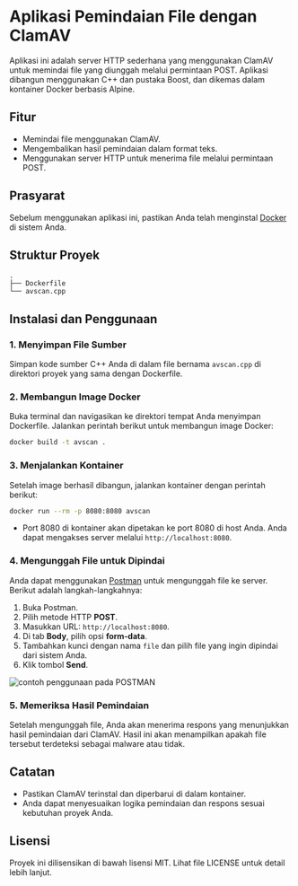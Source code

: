 
# Aplikasi Pemindaian File dengan ClamAV

Aplikasi ini adalah server HTTP sederhana yang menggunakan ClamAV untuk memindai file yang diunggah melalui permintaan POST. Aplikasi dibangun menggunakan C++ dan pustaka Boost, dan dikemas dalam kontainer Docker berbasis Alpine.

## Fitur

- Memindai file menggunakan ClamAV.
- Mengembalikan hasil pemindaian dalam format teks.
- Menggunakan server HTTP untuk menerima file melalui permintaan POST.

## Prasyarat

Sebelum menggunakan aplikasi ini, pastikan Anda telah menginstal [Docker](https://www.docker.com/) di sistem Anda.

## Struktur Proyek

```
.
├── Dockerfile
└── avscan.cpp
```

## Instalasi dan Penggunaan

### 1. Menyimpan File Sumber

Simpan kode sumber C++ Anda di dalam file bernama `avscan.cpp` di direktori proyek yang sama dengan Dockerfile.

### 2. Membangun Image Docker

Buka terminal dan navigasikan ke direktori tempat Anda menyimpan Dockerfile. Jalankan perintah berikut untuk membangun image Docker:

```bash
docker build -t avscan .
```

### 3. Menjalankan Kontainer

Setelah image berhasil dibangun, jalankan kontainer dengan perintah berikut:

```bash
docker run --rm -p 8080:8080 avscan
```

- Port 8080 di kontainer akan dipetakan ke port 8080 di host Anda. Anda dapat mengakses server melalui `http://localhost:8080`.

### 4. Mengunggah File untuk Dipindai

Anda dapat menggunakan [Postman](https://www.postman.com/) untuk mengunggah file ke server. Berikut adalah langkah-langkahnya:

1. Buka Postman.
2. Pilih metode HTTP **POST**.
3. Masukkan URL: `http://localhost:8080`.
4. Di tab **Body**, pilih opsi **form-data**.
5. Tambahkan kunci dengan nama `file` dan pilih file yang ingin dipindai dari sistem Anda.
6. Klik tombol **Send**.

![contoh penggunaan pada POSTMAN](https://raw.githubusercontent.com/rahadiana/av-scan/refs/heads/main/Capture.PNG)

### 5. Memeriksa Hasil Pemindaian

Setelah mengunggah file, Anda akan menerima respons yang menunjukkan hasil pemindaian dari ClamAV. Hasil ini akan menampilkan apakah file tersebut terdeteksi sebagai malware atau tidak.

## Catatan

- Pastikan ClamAV terinstal dan diperbarui di dalam kontainer.
- Anda dapat menyesuaikan logika pemindaian dan respons sesuai kebutuhan proyek Anda.

## Lisensi

Proyek ini dilisensikan di bawah lisensi MIT. Lihat file LICENSE untuk detail lebih lanjut.


